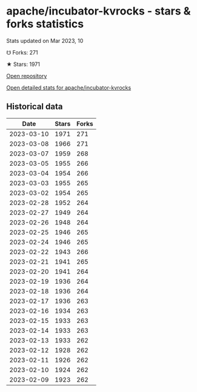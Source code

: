 # apache/incubator-kvrocks - stars & forks statistics

Stats updated on Mar 2023, 10

☋ Forks: 271

★ Stars: 1971

[Open repository](https://github.com/apache/incubator-kvrocks)

[Open detailed stats for apache/incubator-kvrocks](https://reviewgithub.com/rep/apache/incubator-kvrocks)

## Historical data
| Date | Stars | Forks |
|------|-------|-------|
| 2023-03-10 | 1971 | 271 | 
| 2023-03-08 | 1966 | 271 | 
| 2023-03-07 | 1959 | 268 | 
| 2023-03-05 | 1955 | 266 | 
| 2023-03-04 | 1954 | 266 | 
| 2023-03-03 | 1955 | 265 | 
| 2023-03-02 | 1954 | 265 | 
| 2023-02-28 | 1952 | 264 | 
| 2023-02-27 | 1949 | 264 | 
| 2023-02-26 | 1948 | 264 | 
| 2023-02-25 | 1946 | 265 | 
| 2023-02-24 | 1946 | 265 | 
| 2023-02-22 | 1943 | 266 | 
| 2023-02-21 | 1941 | 265 | 
| 2023-02-20 | 1941 | 264 | 
| 2023-02-19 | 1936 | 264 | 
| 2023-02-18 | 1936 | 264 | 
| 2023-02-17 | 1936 | 263 | 
| 2023-02-16 | 1934 | 263 | 
| 2023-02-15 | 1933 | 263 | 
| 2023-02-14 | 1933 | 263 | 
| 2023-02-13 | 1933 | 262 | 
| 2023-02-12 | 1928 | 262 | 
| 2023-02-11 | 1926 | 262 | 
| 2023-02-10 | 1924 | 262 | 
| 2023-02-09 | 1923 | 262 | 

